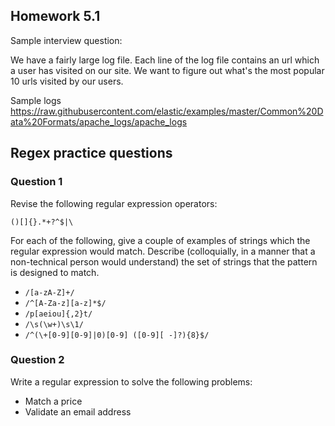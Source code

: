 ## Homework 5.1

Sample interview question:

We have a fairly large log file. Each line of the log file contains an url which a user has visited on our site.
We want to figure out what's the most popular 10 urls visited by our users.

Sample logs
https://raw.githubusercontent.com/elastic/examples/master/Common%20Data%20Formats/apache_logs/apache_logs

## Regex practice questions

### Question 1
Revise the following regular expression operators:

`()[]{}.*+?^$|\`

For each of the following, give a couple of examples of strings which the regular expression would match. Describe (colloquially, in a manner that a non-technical person would understand) the set of strings that the pattern is designed to match.

- `/[a-zA-Z]+/`
- `/^[A-Za-z][a-z]*$/`
- `/p[aeiou]{,2}t/`
- `/\s(\w+)\s\1/`
- `/^(\+[0-9][0-9]|0)[0-9] ([0-9][ -]?){8}$/`

### Question 2
Write a regular expression to solve the following problems:
- Match a price
- Validate an email address
